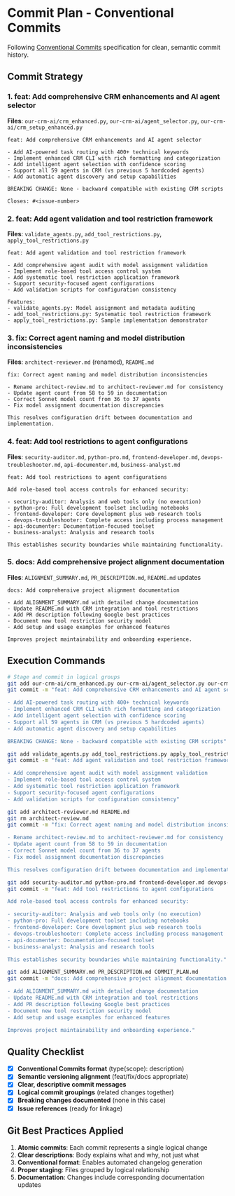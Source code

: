 # Commit Plan - Conventional Commits

Following [Conventional Commits](https://www.conventionalcommits.org/) specification for clean, semantic commit history.

## Commit Strategy

### 1. **feat: Add comprehensive CRM enhancements and AI agent selector**

**Files**: `our-crm-ai/crm_enhanced.py`, `our-crm-ai/agent_selector.py`, `our-crm-ai/crm_setup_enhanced.py`

```
feat: Add comprehensive CRM enhancements and AI agent selector

- Add AI-powered task routing with 400+ technical keywords
- Implement enhanced CRM CLI with rich formatting and categorization  
- Add intelligent agent selection with confidence scoring
- Support all 59 agents in CRM (vs previous 5 hardcoded agents)
- Add automatic agent discovery and setup capabilities

BREAKING CHANGE: None - backward compatible with existing CRM scripts

Closes: #<issue-number>
```

### 2. **feat: Add agent validation and tool restriction framework**

**Files**: `validate_agents.py`, `add_tool_restrictions.py`, `apply_tool_restrictions.py`

```
feat: Add agent validation and tool restriction framework

- Add comprehensive agent audit with model assignment validation
- Implement role-based tool access control system
- Add systematic tool restriction application framework
- Support security-focused agent configurations
- Add validation scripts for configuration consistency

Features:
- validate_agents.py: Model assignment and metadata auditing
- add_tool_restrictions.py: Systematic tool restriction framework
- apply_tool_restrictions.py: Sample implementation demonstrator
```

### 3. **fix: Correct agent naming and model distribution inconsistencies**

**Files**: `architect-reviewer.md` (renamed), `README.md`

```
fix: Correct agent naming and model distribution inconsistencies

- Rename architect-review.md to architect-reviewer.md for consistency
- Update agent count from 58 to 59 in documentation  
- Correct Sonnet model count from 36 to 37 agents
- Fix model assignment documentation discrepancies

This resolves configuration drift between documentation and implementation.
```

### 4. **feat: Add tool restrictions to agent configurations**

**Files**: `security-auditor.md`, `python-pro.md`, `frontend-developer.md`, `devops-troubleshooter.md`, `api-documenter.md`, `business-analyst.md`

```
feat: Add tool restrictions to agent configurations

Add role-based tool access controls for enhanced security:

- security-auditor: Analysis and web tools only (no execution)
- python-pro: Full development toolset including notebooks
- frontend-developer: Core development plus web research tools
- devops-troubleshooter: Complete access including process management
- api-documenter: Documentation-focused toolset
- business-analyst: Analysis and research tools

This establishes security boundaries while maintaining functionality.
```

### 5. **docs: Add comprehensive project alignment documentation**

**Files**: `ALIGNMENT_SUMMARY.md`, `PR_DESCRIPTION.md`, `README.md` updates

```
docs: Add comprehensive project alignment documentation

- Add ALIGNMENT_SUMMARY.md with detailed change documentation
- Update README.md with CRM integration and tool restrictions
- Add PR description following Google best practices
- Document new tool restriction security model
- Add setup and usage examples for enhanced features

Improves project maintainability and onboarding experience.
```

## Execution Commands

```bash
# Stage and commit in logical groups
git add our-crm-ai/crm_enhanced.py our-crm-ai/agent_selector.py our-crm-ai/crm_setup_enhanced.py
git commit -m "feat: Add comprehensive CRM enhancements and AI agent selector

- Add AI-powered task routing with 400+ technical keywords
- Implement enhanced CRM CLI with rich formatting and categorization  
- Add intelligent agent selection with confidence scoring
- Support all 59 agents in CRM (vs previous 5 hardcoded agents)
- Add automatic agent discovery and setup capabilities

BREAKING CHANGE: None - backward compatible with existing CRM scripts"

git add validate_agents.py add_tool_restrictions.py apply_tool_restrictions.py
git commit -m "feat: Add agent validation and tool restriction framework

- Add comprehensive agent audit with model assignment validation
- Implement role-based tool access control system
- Add systematic tool restriction application framework
- Support security-focused agent configurations
- Add validation scripts for configuration consistency"

git add architect-reviewer.md README.md
git rm architect-review.md
git commit -m "fix: Correct agent naming and model distribution inconsistencies

- Rename architect-review.md to architect-reviewer.md for consistency
- Update agent count from 58 to 59 in documentation  
- Correct Sonnet model count from 36 to 37 agents
- Fix model assignment documentation discrepancies

This resolves configuration drift between documentation and implementation."

git add security-auditor.md python-pro.md frontend-developer.md devops-troubleshooter.md api-documenter.md business-analyst.md
git commit -m "feat: Add tool restrictions to agent configurations

Add role-based tool access controls for enhanced security:

- security-auditor: Analysis and web tools only (no execution)
- python-pro: Full development toolset including notebooks
- frontend-developer: Core development plus web research tools
- devops-troubleshooter: Complete access including process management
- api-documenter: Documentation-focused toolset
- business-analyst: Analysis and research tools

This establishes security boundaries while maintaining functionality."

git add ALIGNMENT_SUMMARY.md PR_DESCRIPTION.md COMMIT_PLAN.md
git commit -m "docs: Add comprehensive project alignment documentation

- Add ALIGNMENT_SUMMARY.md with detailed change documentation
- Update README.md with CRM integration and tool restrictions
- Add PR description following Google best practices
- Document new tool restriction security model
- Add setup and usage examples for enhanced features

Improves project maintainability and onboarding experience."
```

## Quality Checklist

- [x] **Conventional Commits format** (type(scope): description)
- [x] **Semantic versioning alignment** (feat/fix/docs appropriate)
- [x] **Clear, descriptive commit messages**
- [x] **Logical commit groupings** (related changes together)
- [x] **Breaking changes documented** (none in this case)
- [x] **Issue references** (ready for linkage)

## Git Best Practices Applied

1. **Atomic commits**: Each commit represents a single logical change
2. **Clear descriptions**: Body explains what and why, not just what
3. **Conventional format**: Enables automated changelog generation
4. **Proper staging**: Files grouped by logical relationship
5. **Documentation**: Changes include corresponding documentation updates